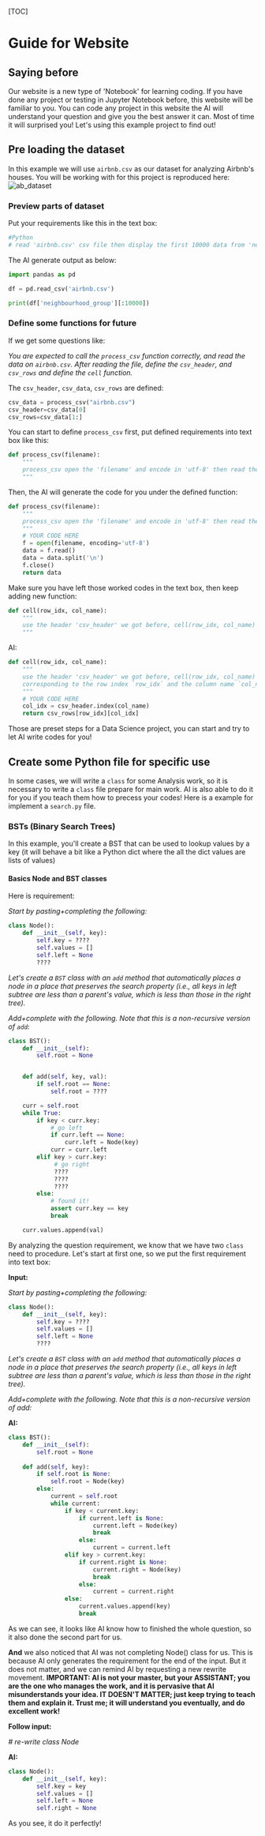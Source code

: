 [TOC]

# Guide for Website 

## Saying before 

Our website is a new type of 'Notebook' for learning coding. If you have done any project or testing in Jupyter Notebook before, this website will be familiar to you. You can code any project in this website the AI will understand your question and give you the best answer it can. Most of time it will surprised you! Let's using this example project to find out!

## Pre loading the dataset

In this example we will use `airbnb.csv` as our dataset for analyzing Airbnb's houses. You will be working with for this project is reproduced here: ![ab_dataset](https://github.com/GPT-3-Website-Develop/Autographer-website/blob/b282e5a767734474b863924a8b751547aba0b5a0/ab_dataset.png)

### Preview parts of dataset

Put your requirements like this in the text box:

```python
#Python
# read 'airbnb.csv' csv file then display the first 10000 data from 'neighborhood_group' column
```

 The AI generate output as below:

```python
import pandas as pd

df = pd.read_csv('airbnb.csv')

print(df['neighbourhood_group'][:10000])
```

### Define some functions for future

If we get some questions like: 

*You are expected to call the `process_csv` function correctly, and read the data on `airbnb.csv`. After reading the file, define the `csv_header`, and `csv_rows` and define the `cell` function.*

The `csv_header`, `csv_data`, `csv_rows` are defined:

```python
csv_data = process_csv("airbnb.csv")
csv_header=csv_data[0]
csv_rows=csv_data[1:]
```

You can start to define `process_csv` first, put defined requirements into text box like this:

```python
def process_csv(filename):
    """
    process_csv open the 'filename' and encode in 'utf-8' then read the csv file from it then save the data as list. Last, closed the file  and return the data list
    """
```

Then, the AI will generate the code for you under the defined function:

```python
def process_csv(filename):
    """
    process_csv open the 'filename' and encode in 'utf-8' then read the csv file from it then save the data as list. Last, closed the file  and return the data list
    """
    # YOUR CODE HERE
    f = open(filename, encoding='utf-8')
    data = f.read()
    data = data.split('\n')
    f.close()
    return data

```

Make sure you have left those worked codes in the text box, then keep adding new function:

```python
def cell(row_idx, col_name):
    """
    use the header 'csv_header' we got before, cell(row_idx, col_name) returns                             		 the data value (cell) corresponding to the row index `row_idx` and the column name       		`col_name` of a CSV file.
    """
```

AI:

```python
def cell(row_idx, col_name):
    """
    use the header 'csv_header' we got before, cell(row_idx, col_name) returns                             the data value (cell) 
    corresponding to the row index `row_idx` and the column name `col_name` of a CSV file.
    """
    # YOUR CODE HERE
    col_idx = csv_header.index(col_name)
    return csv_rows[row_idx][col_idx]
```

Those are preset steps for a Data Science project, you can start and try to let AI write codes for you!



## Create some Python file for specific use

In some cases, we will write a `class` for some Analysis work, so it is necessary to write a `class` file prepare for main work. AI is also able to do it for you if you teach them how to precess your codes! Here is a example for implement a `search.py` file.

### BSTs (Binary Search Trees)

In this example, you'll create a BST that can be used to lookup values by a key (it will behave a bit like a Python dict where the all the dict values are lists of values)

#### Basics Node and BST classes

Here is requirement:

*Start by pasting+completing the following:*

```python
class Node():
    def __init__(self, key):
        self.key = ????
        self.values = []
        self.left = None
        ????
```

*Let's create a `BST` class with an `add` method that automatically places a node in a place that preserves the search property (i.e., all keys in left subtree are less than a parent's value, which is less than those in the right tree).*

*Add+complete with the following. Note that this is a non-recursive version of `add`:*

```python
class BST():
    def __init__(self):
        self.root = None


    def add(self, key, val):
        if self.root == None:
            self.root = ????

    curr = self.root
    while True:
        if key < curr.key:
            # go left
            if curr.left == None:
                curr.left = Node(key)
            curr = curr.left
        elif key > curr.key:
             # go right
             ????
             ????
             ????
        else:
            # found it!
            assert curr.key == key
            break

    curr.values.append(val)
```

By analyzing the question requirement, we know that we have two `class` need to procedure. Let's start at first one, so we put the first requirement into text box:

**Input:**

*Start by pasting+completing the following:*

```python
class Node():
    def __init__(self, key):
        self.key = ????
        self.values = []
        self.left = None
        ????
```

*Let's create a `BST` class with an `add` method that automatically places a node in a place that preserves the search property (i.e., all keys in left subtree are less than a parent's value, which is less than those in the right tree).*

*Add+complete with the following. Note that this is a non-recursive version of add:*

**AI:**

```python
class BST():
    def __init__(self):
        self.root = None
        
    def add(self, key):
        if self.root is None:
            self.root = Node(key)
        else:
            current = self.root
            while current:
                if key < current.key:
                    if current.left is None:
                        current.left = Node(key)
                        break
                    else:
                        current = current.left
                elif key > current.key:
                    if current.right is None:
                        current.right = Node(key)
                        break
                    else:
                        current = current.right
                else:
                    current.values.append(key)
                    break
```

As we can see, it looks like AI know how to finished the whole question, so it also done the second part for us.

**And** we also noticed that AI was not completing Node() class for us. This is because AI only generates the requirement for the end of the input. But it does not matter, and we can remind AI by requesting a new rewrite movement. **IMPORTANT: AI is not your master, but your ASSISTANT; you are the one who manages the work, and it is pervasive that AI misunderstands your idea. IT DOESN'T MATTER; just keep trying to teach them and explain it. Trust me; it will understand you eventually, and do excellent work!**

**Follow input:**

*# re-write class Node*

**AI:**

```python
class Node():
    def __init__(self, key):
        self.key = key
        self.values = []
        self.left = None
        self.right = None
```

As you see, it do it perfectly!



